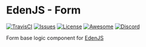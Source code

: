 # EdenJS - Form
[![TravisCI](https://travis-ci.com/ifactorydigital/ifactoryjs_form.svg?branch=master)](https://travis-ci.com/ifactorydigital/ifactoryjs_form)
[![Issues](https://img.shields.io/github/issues/ifactorydigital/ifactoryjs_form.svg)](https://github.com/ifactorydigital/ifactoryjs_form/issues)
[![License](https://img.shields.io/badge/license-MIT-blue.svg)](https://github.com/ifactorydigital/ifactoryjs_form)
[![Awesome](https://img.shields.io/badge/awesome-true-green.svg)](https://github.com/ifactorydigital/ifactoryjs_form)
[![Discord](https://img.shields.io/discord/583845970433933312.svg)](https://discord.gg/5u3f3up)

Form base logic component for [EdenJS](https://github.com/edenjs-cli)
